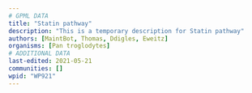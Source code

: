 ```yaml
---
# GPML DATA
title: "Statin pathway"
description: "This is a temporary description for Statin pathway"
authors: [MaintBot, Thomas, Ddigles, Eweitz]
organisms: [Pan troglodytes]
# ADDITIONAL DATA
last-edited: 2021-05-21
communities: []
wpid: "WP921"
---
```

